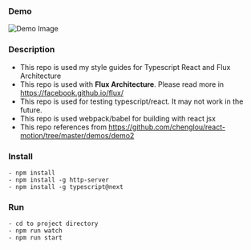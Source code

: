### Demo

![Demo Image](https://nk36jw-bn1305.files.1drv.com/y3mzS2B6Popmh3aqkyes578R2bDoyZiUYt8aEuzQoXIol2548xV1yISJn_rqYq5LsYgvIHxWY4jXHiPs1wpa1Lw95BDs4CvT-Zkeu-wQLkdPxG6VafXaRiv7YPtsrsJAjoVwYMmtLZy6cQqOoZgU2XZn2dvigjrkqVngjZeep5rbhA/react-simple-motion-drag-and-drop.gif?psid=1)

### Description

- This repo is used my style guides for Typescript React and Flux Architecture
- This repo is used with **Flux Architecture**. Please read more in https://facebook.github.io/flux/
- This repo is used for testing typescript/react. It may not work in the future.
- This repo is used webpack/babel for building with react jsx
- This repo references from https://github.com/chenglou/react-motion/tree/master/demos/demo2

### Install

```
- npm install
- npm install -g http-server
- npm install -g typescript@next
```

### Run

```
- cd to project directory
- npm run watch
- npm run start
```
